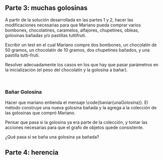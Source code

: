 ## Parte 3: muchas golosinas

A partir de la solución desarrollada en las partes 1 y 2, hacer las modificaciones necesarias para que Mariano pueda comprar varios bombones, chocolatines, caramelos, alfajores, chupetines, obleas, golosinas bañadas y/o pastillas tuttifruti.

Escribir un test en el cual Mariano compre dos bombones, un chocolatín de 50 gramos, un chocolatín de 10 gramos, dos chupetines bañados, y una pastilla tutti-fruti.

Resolver adecuadamente los casos en los que hay que pasar parámetros en la inicialización (el peso del chocolatín y la golosina a bañar).

<br>


### Bañar Golosina

Hacer que mariano entienda el mensaje \code{baniar(unaGolosina)}. El método construye una nueva golosina bañada y la agrega a la colección de las golosinas que compró Mariano.

Pensar que pasa si la golosina ya era parte de la colección, y tomar las acciones necesarias para que el grafo de objetos quede consistente.

¿Qué pasa si se baña una golosina ya bañada?

## Parte 4: herencia
